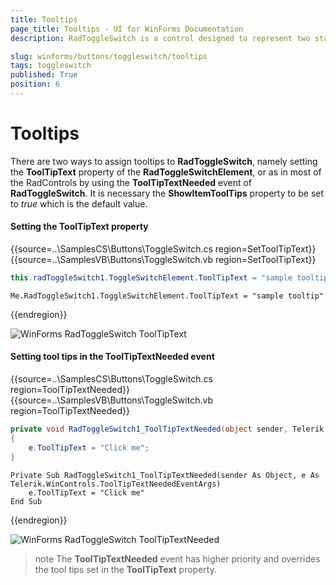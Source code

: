 ```yaml
---
title: Tooltips
page_title: Tooltips - UI for WinForms Documentation
description: RadToggleSwitch is a control designed to represent two states- e.g. true/false, On/Off, etc.

slug: winforms/buttons/toggleswitch/tooltips
tags: toggleswitch
published: True
position: 6 
---
```


# Tooltips

There are two ways to assign tooltips to __RadToggleSwitch__, namely setting the __ToolTipText__ property of the __RadToggleSwitchElement__, or as in most of the RadControls by using the __ToolTipTextNeeded__ event of __RadToggleSwitch__. It is necessary the __ShowItemToolTips__ property to be set to *true* which is the default value.

#### Setting the ToolTipText property

{{source=..\SamplesCS\Buttons\ToggleSwitch.cs region=SetToolTipText}} 
{{source=..\SamplesVB\Buttons\ToggleSwitch.vb region=SetToolTipText}}

````C#
this.radToggleSwitch1.ToggleSwitchElement.ToolTipText = "sample tooltip";

````
````VB.NET
Me.RadToggleSwitch1.ToggleSwitchElement.ToolTipText = "sample tooltip"

````

{{endregion}} 

![WinForms RadToggleSwitch ToolTipText](images/buttons-toggleswitch-tooltips001.png)

#### Setting tool tips in the ToolTipTextNeeded event

{{source=..\SamplesCS\Buttons\ToggleSwitch.cs region=ToolTipTextNeeded}} 
{{source=..\SamplesVB\Buttons\ToggleSwitch.vb region=ToolTipTextNeeded}}

````C#
private void RadToggleSwitch1_ToolTipTextNeeded(object sender, Telerik.WinControls.ToolTipTextNeededEventArgs e)
{
    e.ToolTipText = "Click me";
}

````
````VB.NET
Private Sub RadToggleSwitch1_ToolTipTextNeeded(sender As Object, e As Telerik.WinControls.ToolTipTextNeededEventArgs)
    e.ToolTipText = "Click me"
End Sub

````

{{endregion}} 

![WinForms RadToggleSwitch ToolTipTextNeeded](images/buttons-toggleswitch-tooltips002.png)

>note The __ToolTipTextNeeded__ event has higher priority and overrides the tool tips set in  the __ToolTipText__ property.

 
